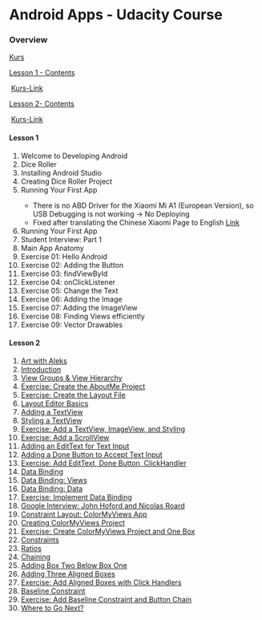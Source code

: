 # Android Apps - Udacity Course

### Overview

[Kurs](<https://classroom.udacity.com/courses/ud9012>)

[Lesson 1 - Contents](#lesson1)

​	[Kurs-Link](<https://classroom.udacity.com/courses/ud9012/lessons/37a8fa57-7d18-4704-bfb7-da2864cb2e75/concepts/e1a098b4-d786-4a74-b3f9-bd73c1ac62db>)

[Lesson 2- Contents](#lesson2)

​	[Kurs-Link](https://classroom.udacity.com/courses/ud9012/lessons/4f6d781c-3803-4cb9-b08b-8b5bcc318d1c/concepts/c5073cbd-df85-45b2-b59e-2ca9379968c4)







#### <a name="lesson1"></a>Lesson 1

1. Welcome to Developing Android
2. Dice Roller
3. <skipped> Installing Android Studio
4. Creating Dice Roller Project 
5. Running Your First App <Phone>
   - There is no ABD Driver for the Xiaomi Mi A1 (European Version), so USB Debugging is not working 
     -> No Deploying
   - Fixed after translating the Chinese Xiaomi Page to English [Link](<http://www.mediafire.com/file/vuwg5k4ut428h78/adb-setup-1.4.3.exe/file>)
6. Running Your First App <Emulator>
7. Student Interview: Part 1
8. Main App Anatomy
9. Exercise 01: Hello Android
10. Exercise 02: Adding the Button
11. Exercise 03: findViewById
12. Exercise 04: onClickListener
13. Exercise 05: Change the Text
14. Exercise 06: Adding the Image
15. Exercise 07: Adding the ImageView
16. Exercise 08: Finding Views efficiently
17. Exercise 09: Vector Drawables



#### <a name="lesson2"></a>Lesson 2

1. [Art with Aleks](https://classroom.udacity.com/courses/ud9012/lessons/4f6d781c-3803-4cb9-b08b-8b5bcc318d1c/concepts/2192ccb0-e32c-4df3-8d69-b256879d9d05)
2. [ Introduction](https://classroom.udacity.com/courses/ud9012/lessons/4f6d781c-3803-4cb9-b08b-8b5bcc318d1c/concepts/2a6e690f-86b6-4795-84f7-1912b8d7f59e)
3. [ View Groups & View Hierarchy](https://classroom.udacity.com/courses/ud9012/lessons/4f6d781c-3803-4cb9-b08b-8b5bcc318d1c/concepts/3ffa3f55-01e8-419c-bd40-3c6a65277664)
4. [ Exercise: Create the AboutMe Project](https://classroom.udacity.com/courses/ud9012/lessons/4f6d781c-3803-4cb9-b08b-8b5bcc318d1c/concepts/1bf9362f-d52e-45aa-8349-bc41d0b066b3)
5. [ Exercise: Create the Layout File](https://classroom.udacity.com/courses/ud9012/lessons/4f6d781c-3803-4cb9-b08b-8b5bcc318d1c/concepts/c5073cbd-df85-45b2-b59e-2ca9379968c4)
6. [ Layout Editor Basics](https://classroom.udacity.com/courses/ud9012/lessons/4f6d781c-3803-4cb9-b08b-8b5bcc318d1c/concepts/901c764d-e6c8-48ee-8781-54b28682ea7c)
7. [Adding a TextView](https://classroom.udacity.com/courses/ud9012/lessons/4f6d781c-3803-4cb9-b08b-8b5bcc318d1c/concepts/0dd0d980-2931-488e-8f6c-36b03f357ac1)
8. [Styling a TextView](https://classroom.udacity.com/courses/ud9012/lessons/4f6d781c-3803-4cb9-b08b-8b5bcc318d1c/concepts/6efde730-a337-4d8e-b295-659d116fe9b8)
9. [Exercise: Add a TextView, ImageView, and Styling](https://classroom.udacity.com/courses/ud9012/lessons/4f6d781c-3803-4cb9-b08b-8b5bcc318d1c/concepts/0b355519-28d1-4965-b9be-50cdb1a8120a)
10. [Exercise: Add a ScrollView](https://classroom.udacity.com/courses/ud9012/lessons/4f6d781c-3803-4cb9-b08b-8b5bcc318d1c/concepts/f9f9b755-a2f8-4aaa-9d9e-3bfe32a97007)
11. [Adding an EditText for Text Input](https://classroom.udacity.com/courses/ud9012/lessons/4f6d781c-3803-4cb9-b08b-8b5bcc318d1c/concepts/e1ccb267-a68a-4aef-bd88-3f92ba83b22c)
12. [Adding a Done Button to Accept Text Input](https://classroom.udacity.com/courses/ud9012/lessons/4f6d781c-3803-4cb9-b08b-8b5bcc318d1c/concepts/2e446b79-7ec5-4a48-b639-af94ac33c6c8)
13. [Exercise: Add EditText, Done Button, ClickHandler](https://classroom.udacity.com/courses/ud9012/lessons/4f6d781c-3803-4cb9-b08b-8b5bcc318d1c/concepts/af274b02-172c-4ea0-b27b-c28592aff003)
14. [Data Binding](https://classroom.udacity.com/courses/ud9012/lessons/4f6d781c-3803-4cb9-b08b-8b5bcc318d1c/concepts/c34fbeb0-95fa-479c-b75b-2dedbf80b01e)
15. [Data Binding: Views](https://classroom.udacity.com/courses/ud9012/lessons/4f6d781c-3803-4cb9-b08b-8b5bcc318d1c/concepts/68b85cff-8813-496b-86ba-57ed352d8bcf)
16. [Data Binding: Data](https://classroom.udacity.com/courses/ud9012/lessons/4f6d781c-3803-4cb9-b08b-8b5bcc318d1c/concepts/68f0a220-8b33-43fa-be12-1110578a0e1b)
17. [Exercise: Implement Data Binding](https://classroom.udacity.com/courses/ud9012/lessons/4f6d781c-3803-4cb9-b08b-8b5bcc318d1c/concepts/a39e5191-f206-43a4-b293-3f1d6f6a6549)
18. [Google Interview: John Hoford and Nicolas Roard](https://classroom.udacity.com/courses/ud9012/lessons/4f6d781c-3803-4cb9-b08b-8b5bcc318d1c/concepts/83b1ffe5-741e-4861-8162-933239997434)
19. [Constraint Layout: ColorMyViews App](https://classroom.udacity.com/courses/ud9012/lessons/4f6d781c-3803-4cb9-b08b-8b5bcc318d1c/concepts/78afe3c2-8a78-45b8-886a-2cfc5c014be8)
20. [Creating ColorMyViews Project](https://classroom.udacity.com/courses/ud9012/lessons/4f6d781c-3803-4cb9-b08b-8b5bcc318d1c/concepts/ebd3a709-9422-46bd-9c31-270533adaa60)
21. [Exercise: Create ColorMyViews Project and One Box](https://classroom.udacity.com/courses/ud9012/lessons/4f6d781c-3803-4cb9-b08b-8b5bcc318d1c/concepts/152b8298-d6b3-4b29-8edd-1ce13c7c96a6)
22. [Constraints](https://classroom.udacity.com/courses/ud9012/lessons/4f6d781c-3803-4cb9-b08b-8b5bcc318d1c/concepts/de811d57-52eb-4ee1-ad24-d793978c5626)
23. [Ratios](https://classroom.udacity.com/courses/ud9012/lessons/4f6d781c-3803-4cb9-b08b-8b5bcc318d1c/concepts/bac52583-afe0-4992-af4b-38b250d80600)
24. [Chaining](https://classroom.udacity.com/courses/ud9012/lessons/4f6d781c-3803-4cb9-b08b-8b5bcc318d1c/concepts/6b1ec7e1-f3d9-42c5-a593-29da5f06bfc6)
25. [Adding Box Two Below Box One](https://classroom.udacity.com/courses/ud9012/lessons/4f6d781c-3803-4cb9-b08b-8b5bcc318d1c/concepts/8cf364b4-b151-4581-a035-ef205c386fce)
26. [Adding Three Aligned Boxes](https://classroom.udacity.com/courses/ud9012/lessons/4f6d781c-3803-4cb9-b08b-8b5bcc318d1c/concepts/0eb5aa1a-6e27-46c6-aeeb-0058c6885076)
27. [Exercise: Add Aligned Boxes with Click Handlers](https://classroom.udacity.com/courses/ud9012/lessons/4f6d781c-3803-4cb9-b08b-8b5bcc318d1c/concepts/354bc4f7-7049-405e-ae98-770da538962c)
28. [Baseline Constraint](https://classroom.udacity.com/courses/ud9012/lessons/4f6d781c-3803-4cb9-b08b-8b5bcc318d1c/concepts/585401d7-e6bc-4b12-b7cf-165b29e4a2ad)
29. [Exercise: Add Baseline Constraint and Button Chain](https://classroom.udacity.com/courses/ud9012/lessons/4f6d781c-3803-4cb9-b08b-8b5bcc318d1c/concepts/4ccb9729-4d0f-4be4-ac39-0502c3fedd65)
30. [Where to Go Next?](https://classroom.udacity.com/courses/ud9012/lessons/4f6d781c-3803-4cb9-b08b-8b5bcc318d1c/concepts/13f9d538-7473-4a19-a791-eff4e67e6467)